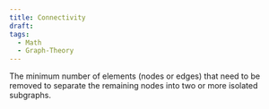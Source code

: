 ```yaml
---
title: Connectivity
draft: 
tags:
  - Math
  - Graph-Theory
---
```

The minimum number of elements (nodes or edges) that need to be removed to separate the remaining nodes into two or more isolated subgraphs. 

